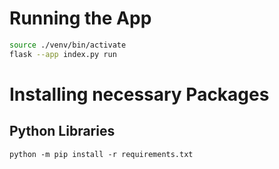 # Running the App

```bash
source ./venv/bin/activate
flask --app index.py run
```

# Installing necessary Packages

## Python Libraries
`python -m pip install -r requirements.txt`
